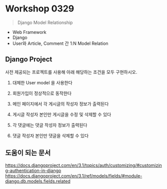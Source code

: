 # Workshop 0329

> Django Model Relationship



* Web Framework
* Django
* User와 Article, Comment 간 1:N Model Relation



## Django Project



사전 제공되는 프로젝트를 사용해 아래 해당하는 조건을 모두 구현하시오.



1) 대체한 User model 을 사용한다

2) 회원가입이 정상적으로 동작한다

3) 메인 페이지에서 각 게시글의 작성자 정보가 출력된다

4) 게시글 작성자 본인만 게시글을 수정 및 삭제할 수 있다

5) 각 댓글에는 댓글 작성자 정보가 출력된다

6) 댓글 작성자 본인만 댓글을 삭제할 수 있다





## 도움이 되는 문서

https://docs.djangoproject.com/en/3.1/topics/auth/customizing/#customizing-authentication-in-django
https://docs.djangoproject.com/en/3.1/ref/models/fields/#module-django.db.models.fields.related

